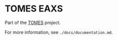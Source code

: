 # TOMES EAXS

Part of the [TOMES](https://www.ncdcr.gov/resources/records-management/tomes) project.

For more information, see `./docs/documentation.md`.
 